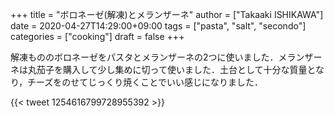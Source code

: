 +++
title = "ボロネーゼ(解凍)とメランザーネ"
author = ["Takaaki ISHIKAWA"]
date = 2020-04-27T14:29:00+09:00
tags = ["pasta", "salt", "secondo"]
categories = ["cooking"]
draft = false
+++

解凍もののボロネーゼをパスタとメランザーネの2つに使いました．メランザーネは丸茄子を購入して少し集めに切って使いました．土台として十分な質量となり，チーズをのせてじっくり焼くことでいい感じになりました．

{{< tweet 1254616799728955392 >}}
